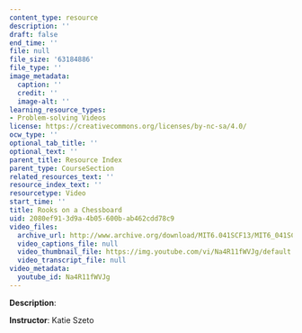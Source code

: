 ```yaml
---
content_type: resource
description: ''
draft: false
end_time: ''
file: null
file_size: '63184886'
file_type: ''
image_metadata:
  caption: ''
  credit: ''
  image-alt: ''
learning_resource_types:
- Problem-solving Videos
license: https://creativecommons.org/licenses/by-nc-sa/4.0/
ocw_type: ''
optional_tab_title: ''
optional_text: ''
parent_title: Resource Index
parent_type: CourseSection
related_resources_text: ''
resource_index_text: ''
resourcetype: Video
start_time: ''
title: Rooks on a Chessboard
uid: 2080ef91-3d9a-4b05-600b-ab462cdd78c9
video_files:
  archive_url: http://www.archive.org/download/MIT6.041SCF13/MIT6_041SCF13_Rooks_on_a_Chessboard_300k.mp4
  video_captions_file: null
  video_thumbnail_file: https://img.youtube.com/vi/Na4R11fWVJg/default.jpg
  video_transcript_file: null
video_metadata:
  youtube_id: Na4R11fWVJg
---
```

**Description**:

**Instructor**: Katie Szeto